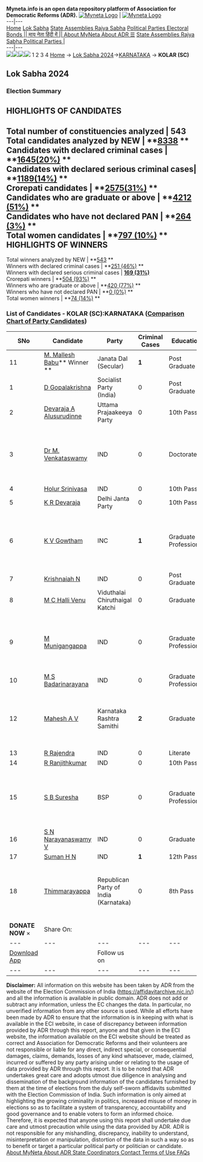 **Myneta.info is an open data repository platform of Association for Democratic Reforms (ADR).**
[![Myneta Logo](https://www.myneta.info/lib/img/myneta-logo.png)](https://www.myneta.info/) | [![Myneta Logo](https://www.myneta.info/lib/img/adr-logo.png)](https://adrindia.org)  
---|---  
[Home](https://www.myneta.info/) [Lok Sabha](https://www.myneta.info/#ls "Lok Sabha") [ State Assemblies ](https://www.myneta.info/#sa "State Assemblies") [Rajya Sabha](https://www.myneta.info/#rs "Rajya Sabha") [Political Parties ](https://www.myneta.info/party "Political Parties") [ Electoral Bonds ](https://www.myneta.info/electoral_bonds "Electoral Bonds") [ || माय नेता हिंदी में || ](https://translate.google.co.in/translate?prev=hp&hl=en&js=y&u=www.myneta.info&sl=en&tl=hi&history_state0=) [ About MyNeta ](https://adrindia.org/content/about-myneta) [ About ADR ](https://adrindia.org/about-adr/who-we-are) [☰](javascript:void\(0\))
[ State Assemblies ](https://www.myneta.info/#sa "State Assemblies") [ Rajya Sabha ](https://www.myneta.info/#rs "Rajya Sabha") [ Political Parties ](https://www.myneta.info/party "Political Parties")
|   
---|---  
![](https://www.myneta.info/lib/img/banner/banner-1.png)![](https://www.myneta.info/lib/img/banner/banner-2.png)![](https://www.myneta.info/lib/img/banner/banner-3.png)![](https://www.myneta.info/lib/img/banner/banner-4.png)
1  2  3  4 
[Home](https://www.myneta.info/) → [Lok Sabha 2024](https://www.myneta.info/LokSabha2024/)→[KARNATAKA](https://www.myneta.info/LokSabha2024/index.php?action=show_constituencies&state_id=16) → **KOLAR (SC)**
### 
## Lok Sabha 2024
###  Election Summary 
HIGHLIGHTS OF CANDIDATES  
---  
Total number of constituencies analyzed |  543   
Total candidates analyzed by NEW | **[8338](https://www.myneta.info/LokSabha2024/index.php?action=summary&subAction=candidates_analyzed&sort=candidate#summary) **  
Candidates with declared criminal cases | **[1645(20%)](https://www.myneta.info/LokSabha2024/index.php?action=summary&subAction=crime&sort=candidate#summary) **  
Candidates with declared serious criminal cases| **[1189(14%)](https://www.myneta.info/LokSabha2024/index.php?action=summary&subAction=serious_crime&sort=candidate#summary) **  
Crorepati candidates | **[2575(31%)](https://www.myneta.info/LokSabha2024/index.php?action=summary&subAction=crorepati&sort=candidate#summary) **  
Candidates who are graduate or above | **[4212 (51%)](https://www.myneta.info/LokSabha2024/index.php?action=summary&subAction=education&sort=candidate#summary) **  
Candidates who have not declared PAN | **[264 (3%)](https://www.myneta.info/LokSabha2024/index.php?action=summary&subAction=without_pan&sort=candidate#summary) **  
Total women candidates | **[797 (10%)](https://www.myneta.info/LokSabha2024/index.php?action=summary&subAction=women_candidate&sort=candidate#summary) **  
HIGHLIGHTS OF WINNERS  
---  
Total winners analyzed by NEW | **[543](https://www.myneta.info/LokSabha2024/index.php?action=summary&subAction=winner_analyzed&sort=candidate#summary) **  
Winners with declared criminal cases | **[251 (46%)](https://www.myneta.info/LokSabha2024/index.php?action=summary&subAction=winner_crime&sort=candidate#summary) **  
Winners with declared serious criminal cases | **[169 (31%)](https://www.myneta.info/LokSabha2024/index.php?action=summary&subAction=winner_serious_crime&sort=candidate#summary)**  
Crorepati winners | **[504 (93%)](https://www.myneta.info/LokSabha2024/index.php?action=summary&subAction=winner_crorepati&sort=candidate#summary) **  
Winners who are graduate or above | **[420 (77%)](https://www.myneta.info/LokSabha2024/index.php?action=summary&subAction=winner_education&sort=candidate#summary) **  
Winners who have not declared PAN | **[0 (0%)](https://www.myneta.info/LokSabha2024/index.php?action=summary&subAction=winner_without_pan&sort=candidate#summary) **  
Total women winners | **[74 (14%)](https://www.myneta.info/LokSabha2024/index.php?action=summary&subAction=winner_women&sort=candidate#summary) **  
### List of Candidates - KOLAR (SC):KARNATAKA ([Comparison Chart of Party Candidates](https://www.myneta.info/LokSabha2024/comparisonchart.php?constituency_id=188))
SNo | Candidate| Party| Criminal Cases| Education| Age| Total Assets| Liabilities  
---|---|---|---|---|---|---|---  
11  | [M. Mallesh Babu](https://www.myneta.info/LokSabha2024/candidate.php?candidate_id=1894)** Winner ** | Janata Dal (Secular) | **1** | Post Graduate| 49 | Rs 23,86,31,536 ~ 23 Crore+ | Rs 3,44,92,248 ~ 3 Crore+  
1  | [D Gopalakrishna](https://www.myneta.info/LokSabha2024/candidate.php?candidate_id=2341) | Socialist Party (India) | 0 | Post Graduate| 69 | Rs 3,19,95,000 ~ 3 Crore+ | Rs 63,64,395 ~ 63 Lacs+  
2  | [Devaraja A Alusurudinne](https://www.myneta.info/LokSabha2024/candidate.php?candidate_id=2068) | Uttama Prajaakeeya Party | 0 | 10th Pass| 38 | Rs 72,000 ~ 72 Thou+ | Rs 0 ~   
3  | [Dr M. Venkataswamy](https://www.myneta.info/LokSabha2024/candidate.php?candidate_id=2338) | IND | 0 | Doctorate| 69 | ![](https://myneta.info/image_v2.php?myneta_folder=LokSabha2024&candidate_id=2338&col=ta) | ![](https://myneta.info/image_v2.php?myneta_folder=LokSabha2024&candidate_id=2338&col=lia)  
4  | [Holur Srinivasa](https://www.myneta.info/LokSabha2024/candidate.php?candidate_id=2643) | IND | 0 | 10th Pass| 46 | Rs 1,25,000 ~ 1 Lacs+ | Rs 1,45,000 ~ 1 Lacs+  
5  | [K R Devaraja](https://www.myneta.info/LokSabha2024/candidate.php?candidate_id=3029) | Delhi Janta Party | 0 | 10th Pass| 66 | Rs 1,28,88,500 ~ 1 Crore+ | Rs 0 ~   
6  | [K V Gowtham](https://www.myneta.info/LokSabha2024/candidate.php?candidate_id=2644) | INC | **1** | Graduate Professional| 51 | ![](https://myneta.info/image_v2.php?myneta_folder=LokSabha2024&candidate_id=2644&col=ta) | ![](https://myneta.info/image_v2.php?myneta_folder=LokSabha2024&candidate_id=2644&col=lia)  
7  | [Krishnaiah N](https://www.myneta.info/LokSabha2024/candidate.php?candidate_id=3030) | IND | 0 | Post Graduate| 55 | Rs 11,96,500 ~ 11 Lacs+ | Rs 1,50,000 ~ 1 Lacs+  
8  | [M C Halli Venu](https://www.myneta.info/LokSabha2024/candidate.php?candidate_id=3026) | Viduthalai Chiruthaigal Katchi | 0 | Graduate| 46 | Rs 9,50,000 ~ 9 Lacs+ | Rs 20,000 ~ 20 Thou+  
9  | [M Munigangappa](https://www.myneta.info/LokSabha2024/candidate.php?candidate_id=2646) | IND | 0 | Graduate Professional| 61 | ![](https://myneta.info/image_v2.php?myneta_folder=LokSabha2024&candidate_id=2646&col=ta) | ![](https://myneta.info/image_v2.php?myneta_folder=LokSabha2024&candidate_id=2646&col=lia)  
10  | [M S Badarinarayana](https://www.myneta.info/LokSabha2024/candidate.php?candidate_id=3033) | IND | 0 | Graduate Professional| 55 | Rs 10,24,000 ~ 10 Lacs+ | Rs 0 ~   
12  | [Mahesh A V](https://www.myneta.info/LokSabha2024/candidate.php?candidate_id=1895) | Karnataka Rashtra Samithi | **2** | Graduate| 32 | ![](https://myneta.info/image_v2.php?myneta_folder=LokSabha2024&candidate_id=1895&col=ta) | ![](https://myneta.info/image_v2.php?myneta_folder=LokSabha2024&candidate_id=1895&col=lia)  
13  | [R Rajendra](https://www.myneta.info/LokSabha2024/candidate.php?candidate_id=2645) | IND | 0 | Literate| 54 | Rs 65,55,000 ~ 65 Lacs+ | Rs 0 ~   
14  | [R Ranjithkumar](https://www.myneta.info/LokSabha2024/candidate.php?candidate_id=2069) | IND | 0 | 10th Pass| 47 | Rs 9,15,000 ~ 9 Lacs+ | Rs 3,00,000 ~ 3 Lacs+  
15  | [S B Suresha](https://www.myneta.info/LokSabha2024/candidate.php?candidate_id=2340) | BSP | 0 | Graduate Professional| 47 | ![](https://myneta.info/image_v2.php?myneta_folder=LokSabha2024&candidate_id=2340&col=ta) | ![](https://myneta.info/image_v2.php?myneta_folder=LokSabha2024&candidate_id=2340&col=lia)  
16  | [S N Narayanaswamy V](https://www.myneta.info/LokSabha2024/candidate.php?candidate_id=3032) | IND | 0 | Graduate| 34 | Rs 8,73,878 ~ 8 Lacs+ | Rs 0 ~   
17  | [Suman H N](https://www.myneta.info/LokSabha2024/candidate.php?candidate_id=2339) | IND | **1** | 12th Pass| 25 | Rs 1,10,25,000 ~ 1 Crore+ | Rs 0 ~   
18  | [Thimmarayappa](https://www.myneta.info/LokSabha2024/candidate.php?candidate_id=3031) | Republican Party of India (Karnataka) | 0 | 8th Pass| 42 | ![](https://myneta.info/image_v2.php?myneta_folder=LokSabha2024&candidate_id=3031&col=ta) | ![](https://myneta.info/image_v2.php?myneta_folder=LokSabha2024&candidate_id=3031&col=lia)  
|  **DONATE NOW** × |  Share On:  | [](https://api.whatsapp.com/send?text=https%3A%2F%2Fmyneta.info%2Fpunjab2022%2Findex.php%3Faction%3Dshow_constituencies%26state_id%3D19) | [](https://www.facebook.com/sharer/sharer.php?u=https%3A%2F%2Fmyneta.info%2Fpunjab2022%2Findex.php%3Faction%3Dshow_constituencies%26state_id%3D19) | [](https://twitter.com/share?url=https%3A%2F%2Fmyneta.info%2Fpunjab2022%2Findex.php%3Faction%3Dshow_constituencies%26state_id%3D19)  
---|---|---|---|---  
| [ Download App ](https://play.google.com/store/apps/details?id=com.webrosoft.myneta1&pcampaignid=pcampaignidMKT-Other-global-all-co-prtnr-py-PartBadge-Mar2515-1) | [](https://play.google.com/store/apps/details?id=com.webrosoft.myneta1&pcampaignid=pcampaignidMKT-Other-global-all-co-prtnr-py-PartBadge-Mar2515-1) |  Follow us on  | [](https://www.facebook.com/adrindia.org/) | [](https://twitter.com/adrspeaks) | [](https://groups.google.com/g/national-election-watch?hl=en&pli=1) | [](https://www.instagram.com/adrspeaks/) | [](https://www.youtube.com/user/adrspeaks) | [](https://sharechat.com/profile/adrspeaks)  
---|---|---|---|---|---|---|---|---  
**Disclaimer:** All information on this website has been taken by ADR from the website of the Election Commission of India (https://affidavitarchive.nic.in/) and all the information is available in public domain. ADR does not add or subtract any information, unless the EC changes the data. In particular, no unverified information from any other source is used. While all efforts have been made by ADR to ensure that the information is in keeping with what is available in the ECI website, in case of discrepancy between information provided by ADR through this report, anyone and that given in the ECI website, the information available on the ECI website should be treated as correct and Association for Democratic Reforms and their volunteers are not responsible or liable for any direct, indirect special, or consequential damages, claims, demands, losses of any kind whatsoever, made, claimed, incurred or suffered by any party arising under or relating to the usage of data provided by ADR through this report. It is to be noted that ADR undertakes great care and adopts utmost due diligence in analysing and dissemination of the background information of the candidates furnished by them at the time of elections from the duly self-sworn affidavits submitted with the Election Commission of India. Such information is only aimed at highlighting the growing criminality in politics, increased misuse of money in elections so as to facilitate a system of transparency, accountability and good governance and to enable voters to form an informed choice. Therefore, it is expected that anyone using this report shall undertake due care and utmost precaution while using the data provided by ADR. ADR is not responsible for any mishandling, discrepancy, inability to understand, misinterpretation or manipulation, distortion of the data in such a way so as to benefit or target a particular political party or politician or candidate. 
[ About MyNeta ](https://adrindia.org/content/about-myneta) [ About ADR ](https://adrindia.org/about-adr/who-we-are) [ State Coordinators ](https://adrindia.org/about-adr/state-coordinators) [ Contact ](https://adrindia.org/contact-us) [ Terms of Use ](https://adrindia.org/content/adr-terms-use) [ FAQs ](https://adrindia.org/content/faqs)
